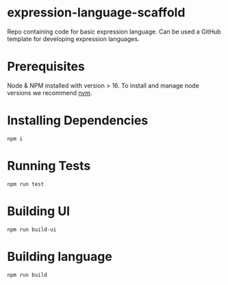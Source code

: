 # expression-language-scaffold

Repo containing code for basic expression language. Can be used a GitHub template for developing expression languages.

# Prerequisites

Node & NPM installed with version > 16. To install and manage node versions we recommend [nvm](https://github.com/nvm-sh/nvm).

# Installing Dependencies

```
npm i
```

# Running Tests

```
npm run test
```

# Building UI

```
npm run build-ui
```

# Building language

```
npm run build
```